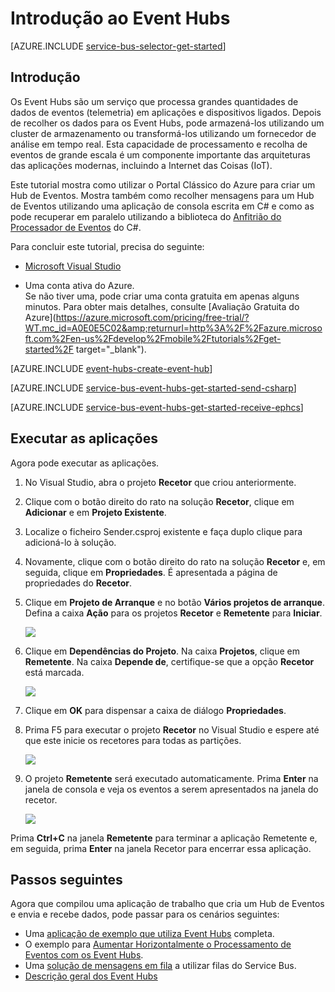 <properties
    pageTitle="Introdução ao Event Hubs no C# | Microsoft Azure"
    description="Siga este tutorial para começar a utilizar Event Hubs do Azure com C# e utilizar EventProcessorHost."
    services="event-hubs"
    documentationCenter=""
    authors="fsautomata"
    manager="timlt"
    editor=""/>

<tags
    ms.service="event-hubs"
    ms.workload="na"
    ms.tgt_pltfrm="na"
    ms.devlang="na"
    ms.topic="hero-article"
    ms.date="05/13/2016"
    ms.author="sethm"/>

# Introdução ao Event Hubs

[AZURE.INCLUDE [service-bus-selector-get-started](../../includes/service-bus-selector-get-started.md)]

## Introdução

Os Event Hubs são um serviço que processa grandes quantidades de dados de eventos (telemetria) em aplicações e dispositivos ligados. Depois de recolher os dados para os Event Hubs, pode armazená-los utilizando um cluster de armazenamento ou transformá-los utilizando um fornecedor de análise em tempo real. Esta capacidade de processamento e recolha de eventos de grande escala é um componente importante das arquiteturas das aplicações modernas, incluindo a Internet das Coisas (IoT).

Este tutorial mostra como utilizar o Portal Clássico do Azure para criar um Hub de Eventos. Mostra também como recolher mensagens para um Hub de Eventos utilizando uma aplicação de consola escrita em C# e como as pode recuperar em paralelo utilizando a biblioteca do [Anfitrião do Processador de Eventos][] do C#.

Para concluir este tutorial, precisa do seguinte:

+ [Microsoft Visual Studio](http://visualstudio.com)

+ Uma conta ativa do Azure. <br/>Se não tiver uma, pode criar uma conta gratuita em apenas alguns minutos. Para obter mais detalhes, consulte [Avaliação Gratuita do Azure](https://azure.microsoft.com/pricing/free-trial/?WT.mc_id=A0E0E5C02&amp;returnurl=http%3A%2F%2Fazure.microsoft.com%2Fen-us%2Fdevelop%2Fmobile%2Ftutorials%2Fget-started%2F target="_blank").

[AZURE.INCLUDE [event-hubs-create-event-hub](../../includes/event-hubs-create-event-hub.md)]

[AZURE.INCLUDE [service-bus-event-hubs-get-started-send-csharp](../../includes/service-bus-event-hubs-get-started-send-csharp.md)]

[AZURE.INCLUDE [service-bus-event-hubs-get-started-receive-ephcs](../../includes/service-bus-event-hubs-get-started-receive-ephcs.md)]

## Executar as aplicações

Agora pode executar as aplicações.

1. No Visual Studio, abra o projeto **Recetor** que criou anteriormente.

2. Clique com o botão direito do rato na solução **Recetor**, clique em **Adicionar** e em **Projeto Existente**.
 
3. Localize o ficheiro Sender.csproj existente e faça duplo clique para adicioná-lo à solução.
 
4. Novamente, clique com o botão direito do rato na solução **Recetor** e, em seguida, clique em **Propriedades**. É apresentada a página de propriedades do **Recetor**.

5. Clique em **Projeto de Arranque** e no botão **Vários projetos de arranque**. Defina a caixa **Ação** para os projetos **Recetor** e **Remetente** para **Iniciar**.

    ![][19]

6. Clique em **Dependências do Projeto**. Na caixa **Projetos**, clique em **Remetente**. Na caixa **Depende de**, certifique-se que a opção **Recetor** está marcada.

    ![][20]

7. Clique em **OK** para dispensar a caixa de diálogo **Propriedades**.

1.  Prima F5 para executar o projeto **Recetor** no Visual Studio e espere até que este inicie os recetores para todas as partições.

    ![][21]

2.  O projeto **Remetente** será executado automaticamente. Prima **Enter** na janela de consola e veja os eventos a serem apresentados na janela do recetor.

    ![][22]

Prima **Ctrl+C** na janela **Remetente** para terminar a aplicação Remetente e, em seguida, prima **Enter** na janela Recetor para encerrar essa aplicação.

## Passos seguintes

Agora que compilou uma aplicação de trabalho que cria um Hub de Eventos e envia e recebe dados, pode passar para os cenários seguintes:

- Uma [aplicação de exemplo que utiliza Event Hubs][] completa.
- O exemplo para [Aumentar Horizontalmente o Processamento de Eventos com os Event Hubs][].
- Uma [solução de mensagens em fila][] a utilizar filas do Service Bus.
- [Descrição geral dos Event Hubs][]

<!-- Images. -->
[19]: ./media/event-hubs-csharp-ephcs-getstarted/create-eh-proj1.png
[20]: ./media/event-hubs-csharp-ephcs-getstarted/create-eh-proj2.png
[21]: ./media/event-hubs-csharp-ephcs-getstarted/run-csharp-ephcs1.png
[22]: ./media/event-hubs-csharp-ephcs-getstarted/run-csharp-ephcs2.png

<!-- Links -->
[Portal Clássico do Azure]: https://manage.windowsazure.com/
[Anfitrião do Processador de Eventos]: https://www.nuget.org/packages/Microsoft.Azure.ServiceBus.EventProcessorHost
[Descrição geral dos Event Hubs]: event-hubs-overview.md
[aplicação de exemplo que utiliza Event Hubs]: https://code.msdn.microsoft.com/Service-Bus-Event-Hub-286fd097
[Aumentar Horizontalmente o Processamento de Eventos com os Event Hubs]: https://code.msdn.microsoft.com/Service-Bus-Event-Hub-45f43fc3
[solução de mensagens em fila]: ../service-bus/service-bus-dotnet-multi-tier-app-using-service-bus-queues.md
 



<!--HONumber=Aug16_HO1-->


